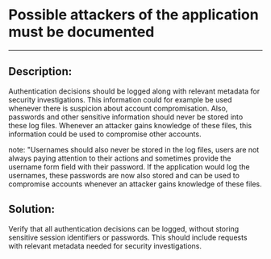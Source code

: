 # Possible attackers of the application must be documented
-------

## Description:

Authentication decisions should be logged along with relevant metadata for security 
investigations. This information could for example be used whenever there is suspicion about
account compromisation. Also, passwords and other sensitive information should never be stored
into these log files. Whenever an attacker gains knowledge of these files, this information
could be used to compromise other accounts. 

note: "Usernames should also never be stored in the log files, users are not always paying
attention to their actions and sometimes provide the username form field with their password.
If the application would log the usernames, these passwords are now also stored and can be
used to compromise accounts whenever an attacker gains knowledge of these files.

## Solution:

Verify that all authentication decisions can be logged, without storing sensitive session 
identifiers or passwords. This should include requests with relevant metadata
needed for security investigations.
